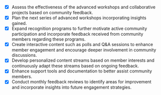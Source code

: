 - [x] Assess the effectiveness of the advanced workshops and collaborative projects based on community feedback.
- [x] Plan the next series of advanced workshops incorporating insights gained.
- [x] Expand recognition programs to further motivate active community participation and incorporate feedback received from community members regarding these programs.
- [x] Create interactive content such as polls and Q&A sessions to enhance member engagement and encourage deeper involvement in community discussions.
- [x] Develop personalized content streams based on member interests and continuously adapt these streams based on ongoing feedback.
- [x] Enhance support tools and documentation to better assist community members.
- [x] Conduct monthly feedback reviews to identify areas for improvement and incorporate insights into future engagement strategies.